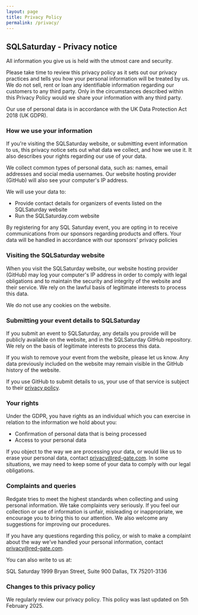 ```yaml
---
layout: page
title: Privacy Policy
permalink: /privacy/
---
```

## SQLSaturday - Privacy notice

All information you give us is held with the utmost care and security.

Please take time to review this privacy policy as it sets out our privacy practices and tells you how your personal information will be treated by us. We do not sell, rent or loan any identifiable information regarding our customers to any third party. Only in the circumstances described within this Privacy Policy would we share your information with any third party.

Our use of personal data is in accordance with the UK Data Protection Act 2018 (UK GDPR).

### How we use your information

If you're visiting the SQLSaturday website, or submitting event information to us, this privacy notice sets out what data we collect, and how we use it. It also describes your rights regarding our use of your data.

We collect common types of personal data, such as: names, email addresses and social media usernames. Our website hosting provider (GitHub) will also see your computer's IP address.

We will use your data to:
- Provide contact details for organizers of events listed on the SQLSaturday website
- Run the SQLSaturday.com website

By registering for any SQL Saturday event, you are opting in to receive communications from our sponsors regarding products and offers. Your data will be handled in accordance with our sponsors' privacy policies

### Visiting the SQLSaturday website

When you visit the SQLSaturday website, our website hosting provider (GitHub) may log your computer's IP address in order to comply with legal obligations and to maintain the security and integrity of the website and their service. We rely on the lawful basis of legitimate interests to process this data.

We do not use any cookies on the website.

### Submitting your event details to SQLSaturday

If you submit an event to SQLSaturday, any details you provide will be publicly available on the website, and in the SQLSaturday GitHub repository. We rely on the basis of legitimate interests to process this data.

If you wish to remove your event from the website, please let us know. Any data previously included on the website may remain visible in the GitHub history of the website.

If you use GitHub to submit details to us, your use of that service is subject to their [privacy policy](https://docs.github.com/en/github/site-policy/github-privacy-statement).

### Your rights

Under the GDPR, you have rights as an individual which you can exercise in relation to the information we hold about you:

- Confirmation of personal data that is being processed
- Access to your personal data

If you object to the way we are processing your data, or would like us to erase your personal data, contact privacy@red-gate.com. In some situations, we may need to keep some of your data to comply with our legal obligations.

### Complaints and queries

Redgate tries to meet the highest standards when collecting and using personal information. We take complaints very seriously. If you feel our collection or use of information is unfair, misleading or inappropriate, we encourage you to bring this to our attention. We also welcome any suggestions for improving our procedures.

If you have any questions regarding this policy, or wish to make a complaint about the way we’ve handled your personal information, contact privacy@red-gate.com.

You can also write to us at:

SQL Saturday
1999 Bryan Street, Suite 900
Dallas, TX 75201-3136

### Changes to this privacy policy

We regularly review our privacy policy. This policy was last updated on 5th February 2025.
